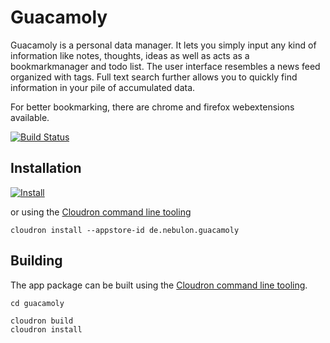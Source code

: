 # Guacamoly

Guacamoly is a personal data manager. It lets you simply input any kind of information like notes, thoughts, ideas as well as acts as a bookmarkmanager and todo list.
The user interface resembles a news feed organized with tags. Full text search further allows you to quickly find information in your pile of accumulated data.

For better bookmarking, there are chrome and firefox webextensions available.

[![Build Status](https://travis-ci.org/nebulade/guacamoly.svg?branch=master)](https://travis-ci.org/nebulade/guacamoly)

## Installation

[![Install](https://cloudron.io/img/button32.png)](https://cloudron.io/button.html?app=de.nebulon.guacamoly)

or using the [Cloudron command line tooling](https://cloudron.io/references/cli.html)

```
cloudron install --appstore-id de.nebulon.guacamoly
```

## Building

The app package can be built using the [Cloudron command line tooling](https://cloudron.io/references/cli.html).

```
cd guacamoly

cloudron build
cloudron install
```
